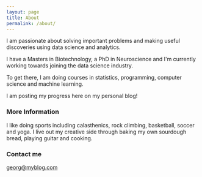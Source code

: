```yaml
---
layout: page
title: About
permalink: /about/
---
```


I am passionate about solving important problems and making useful discoveries using data science and analytics.

I have a Masters in Biotechnology, a PhD in Neuroscience and I'm currently working towards joining the data science industry.

To get there, I am doing courses in statistics, programming, computer science and machine learning.

I am posting my progress here on my personal blog!

### More Information

I like doing sports including calasthenics, rock climbing, basketball, soccer and yoga. I live out my creative side through baking my own sourdough bread, playing guitar and cooking.

### Contact me

[georg@myblog.com](mailto:g.kerbler@icloud.com)
